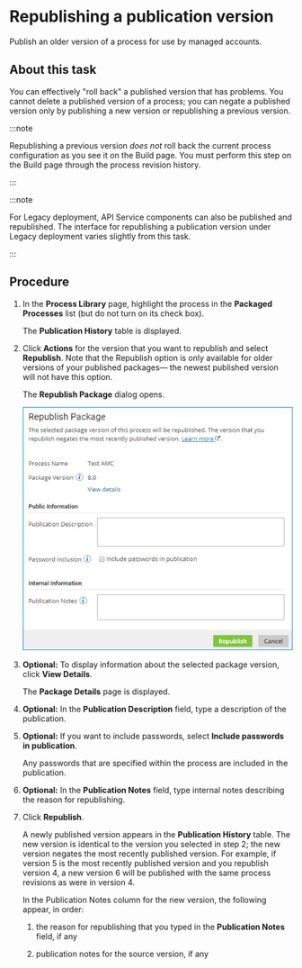 # Republishing a publication version 

<head>
  <meta name="guidename" content="Integration"/>
  <meta name="context" content="GUID-702dd301-7d76-40da-93f7-eb6453ac9e43"/>
</head>


Publish an older version of a process for use by managed accounts.

## About this task

You can effectively "roll back" a published version that has problems. You cannot delete a published version of a process; you can negate a published version only by publishing a new version or republishing a previous version.

:::note

Republishing a previous version *does not* roll back the current process configuration as you see it on the Build page. You must perform this step on the Build page through the process revision history.

:::

:::note

For Legacy deployment, API Service components can also be published and republished. The interface for republishing a publication version under Legacy deployment varies slightly from this task.

:::

## Procedure

1.  In the **Process Library** page, highlight the process in the **Packaged Processes** list \(but do not turn on its check box\).

    The **Publication History** table is displayed.

2.  Click **Actions** for the version that you want to republish and select **Republish**. Note that the Republish option is only available for older versions of your published packages— the newest published version will not have this option.

    The **Republish Package** dialog opens.

    ![Republish Packaged Process dialog](../Images/manage-db-republish-packaged-process_6fd8bf3c-d5de-4a7e-a585-8311e4e97663.jpg)

3. **Optional:**  To display information about the selected package version, click **View Details**.

    The **Package Details** page is displayed.

4. **Optional:** In the **Publication Description** field, type a description of the publication.

5. **Optional:** If you want to include passwords, select **Include passwords in publication**.

    Any passwords that are specified within the process are included in the publication.

6. **Optional:** In the **Publication Notes** field, type internal notes describing the reason for republishing.

7.  Click **Republish**.

    A newly published version appears in the **Publication History** table. The new version is identical to the version you selected in step 2; the new version negates the most recently published version. For example, if version 5 is the most recently published version and you republish version 4, a new version 6 will be published with the same process revisions as were in version 4.

    In the Publication Notes column for the new version, the following appear, in order:

    1.  the reason for republishing that you typed in the **Publication Notes** field, if any

    2.  publication notes for the source version, if any